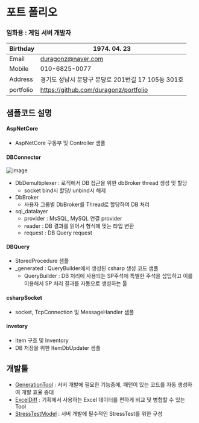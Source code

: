 # 포트 폴리오



### 임화용 : 게임 서버 개발자

| Birthday  | 1974. 04. 23                                       |
| --------- | -------------------------------------------------- |
| Email     | [duragonz@naver.com](mailto:duragonz@naver.com)    |
| Mobile    | 010-6825-0077                                      |
| Address   | 경기도 성남시 분당구 분당로 201번길 17 105동 301호 |
| portfolio | https://github.com/duragonz/portfolio              |



## 샘플코드 설명

#### AspNetCore

* AspNetCore 구동부 및 Controller  샘플

#### DBConnector

![image](https://github.com/duragonz/portfolio/assets/57695329/7b2426e5-2843-41d7-af1e-4155a34475ad)

* DbDemultiplexer : 로직에서 DB 접근을 위한 dbBroker thread 생성 및 할당
  * socket bind시 할당/ unbind시 해제
* DbBroker
  * 사용자 그룹별 DbBroker를 Thread로 할당하여 DB 처리
* sql_datalayer
  * provider : MsSQL, MySQL 연결 provider
  * reader : DB 결과를 읽어서 형식에 맞는 타입 변환
  * request : DB Query request

#### DBQuery

* StoredProcedure 샘플 
* _generated : QueryBuilder에서 생성된 csharp 생성 코드 샘플
  * QueryBuilder : DB 처리에 사용되는 SP주석에 특별한 주석을 삽입하고 이를 이용해서 SP 처리 결과를 자동으로 생성하는 툴

#### csharpSocket

* socket, TcpConnection 및 MessageHandler 샘플

#### invetory

* Item 구조 및 Inventory
* DB 저장을 위한 ItemDbUpdater 샘플


## 개발툴
* [GenerationTool](https://github.com/duragonz/portfolio/blob/ba7dbe9ad7f3f35132748b9a0db2704d4feb562b/Tool_DB_%EC%BD%94%EB%93%9C%EC%83%9D%EC%84%B1_%EC%9E%90%EB%8F%99%ED%99%94.md) : 서버 개발에 필요한 기능중에, 패턴이 있는 코드를 자동 생성하여 개발 효율 증대
* [ExcelDiff](https://github.com/duragonz/portfolio/blob/ba7dbe9ad7f3f35132748b9a0db2704d4feb562b/Tool_ExcelDiff.md) : 기획에서 사용하는 Excel 데이터를 편하게 비교 및 병합할 수 있는 Tool
* [StressTestModel](https://github.com/duragonz/portfolio/blob/ba7dbe9ad7f3f35132748b9a0db2704d4feb562b/Tool_StressTestModel.md) : 서버 개발에 필수적인 StressTest를 위한 구성
